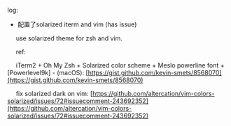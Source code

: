 log:

- 配置了solarized iterm and vim (has issue) 

     use solarized theme for zsh and vim.

     ref:

     iTerm2 + Oh My Zsh + Solarized color scheme + Meslo powerline font + [Powerlevel9k] - (macOS): [https://gist.github.com/kevin-smets/8568070](https://gist.github.com/kevin-smets/8568070)

     fix solarized dark on vim: [https://github.com/altercation/vim-colors-solarized/issues/72#issuecomment-243692352](https://github.com/altercation/vim-colors-solarized/issues/72#issuecomment-243692352)
